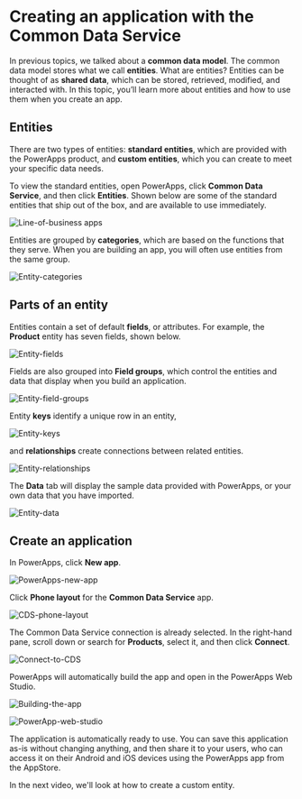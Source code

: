 <properties
   pageTitle="The Common Data Service: Creating an app | Microsoft PowerApps"
   description="Create a simple app using data from the Common Data Service"
   services=""
   suite="powerapps"
   documentationCenter="na"
   authors="v-brbene"
   manager="anneta"
   editor=""
   tags=""
   featuredVideoId="os33pHQ9jSU"
   courseDuration="6m"/>

<tags
   ms.service="powerapps"
   ms.devlang="na"
   ms.topic="get-started-article"
   ms.tgt_pltfrm="na"
   ms.workload="na"
   ms.date="6/16/2017"
   ms.author="v-brbene"/>

# Creating an application with the Common Data Service

In previous topics, we talked about a **common data model**. The common data model stores what we call **entities**. What are entities? Entities can be thought of as **shared data**, which can be stored, retrieved, modified, and interacted with.  In this topic, you’ll learn more about entities and how to use them when you create an app. 


## Entities
There are two types of entities: **standard entities**, which are provided with the PowerApps product, and **custom entities**, which you can create to meet your specific data needs.

To view the standard entities, open PowerApps, click **Common Data Service**, and then click **Entities**. Shown below are some of the standard entities that ship out of the box, and are available to use immediately.  

![Line-of-business apps](./media/learning-common-data-service-create-app/entities-list.png)

Entities are grouped by **categories**, which are based on the functions that they serve. When you are building an app, you will often use entities from the same group. 

![Entity-categories](./media/learning-common-data-service-create-app/entities-list-case-group.png)


## Parts of an entity

Entities contain a set of default **fields**, or attributes. For example, the **Product** entity has seven fields, shown below. 

![Entity-fields](./media/learning-common-data-service-create-app/product-entity-properties.png)

Fields are also grouped into **Field groups**, which control the entities and data that display when you build an application.

![Entity-field-groups](./media/learning-common-data-service-create-app/product-entity-field-groups.png)

Entity **keys** identify a unique row in an entity,

![Entity-keys](./media/learning-common-data-service-create-app/product-entity-keys.png)

and **relationships** create connections between related entities.

![Entity-relationships](./media/learning-common-data-service-create-app/product-entity-relationships.png)

The **Data** tab will display the sample data provided with PowerApps, or your own data that you have imported. 

![Entity-data](./media/learning-common-data-service-create-app/product-entity-data.png)

## Create an application 


In PowerApps, click **New app**.

![PowerApps-new-app](./media/learning-common-data-service-create-app/powerapps-new-app.png)

Click **Phone layout** for the **Common Data Service** app. 

![CDS-phone-layout](./media/learning-common-data-service-create-app/cds-phone-layout.png)

The Common Data Service connection is already selected.  In the right-hand pane, scroll down or search for **Products**, select it, and then click **Connect**.  

![Connect-to-CDS](./media/learning-common-data-service-create-app/connection-entity.png)

PowerApps will automatically build the app and open in the PowerApps Web Studio.  

![Building-the-app](./media/learning-common-data-service-create-app/building-app.png)

![PowerApp-web-studio](./media/learning-common-data-service-create-app/web-studio.png)

The application is automatically ready to use. You can save this application as-is without changing anything, and then share it to your users, who can access it on their Android and iOS devices using the PowerApps app from the AppStore. 

In the next video, we'll look at how to create a custom entity. 


